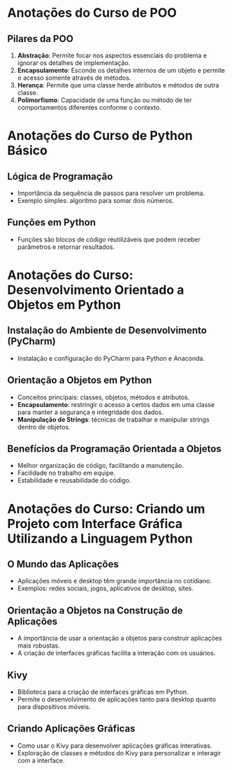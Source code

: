 # Anotações do Curso de POO

## Pilares da POO
1. **Abstração**: Permite focar nos aspectos essenciais do problema e ignorar os detalhes de implementação.
2. **Encapsulamento**: Esconde os detalhes internos de um objeto e permite o acesso somente através de métodos.
3. **Herança**: Permite que uma classe herde atributos e métodos de outra classe.
4. **Polimorfismo**: Capacidade de uma função ou método de ter comportamentos diferentes conforme o contexto.

# Anotações do Curso de Python Básico

## Lógica de Programação
- Importância da sequência de passos para resolver um problema.
- Exemplo simples: algoritmo para somar dois números.

## Funções em Python
- Funções são blocos de código reutilizáveis que podem receber parâmetros e retornar resultados.

# Anotações do Curso: Desenvolvimento Orientado a Objetos em Python

## Instalação do Ambiente de Desenvolvimento (PyCharm)
- Instalação e configuração do PyCharm para Python e Anaconda.

## Orientação a Objetos em Python
- Conceitos principais: classes, objetos, métodos e atributos.
- **Encapsulamento**: restringir o acesso a certos dados em uma classe para manter a segurança e integridade dos dados.
- **Manipulação de Strings**: técnicas de trabalhar e manipular strings dentro de objetos.

## Benefícios da Programação Orientada a Objetos
- Melhor organização de código, facilitando a manutenção.
- Facilidade no trabalho em equipe.
- Estabilidade e reusabilidade do código.

# Anotações do Curso: Criando um Projeto com Interface Gráfica Utilizando a Linguagem Python

## O Mundo das Aplicações
- Aplicações móveis e desktop têm grande importância no cotidiano.
- Exemplos: redes sociais, jogos, aplicativos de desktop, sites.

## Orientação a Objetos na Construção de Aplicações
- A importância de usar a orientação a objetos para construir aplicações mais robustas.
- A criação de interfaces gráficas facilita a interação com os usuários.

## Kivy
- Biblioteca para a criação de interfaces gráficas em Python.
- Permite o desenvolvimento de aplicações tanto para desktop quanto para dispositivos móveis.

## Criando Aplicações Gráficas
- Como usar o Kivy para desenvolver aplicações gráficas interativas.
- Exploração de classes e métodos do Kivy para personalizar e interagir com a interface.

